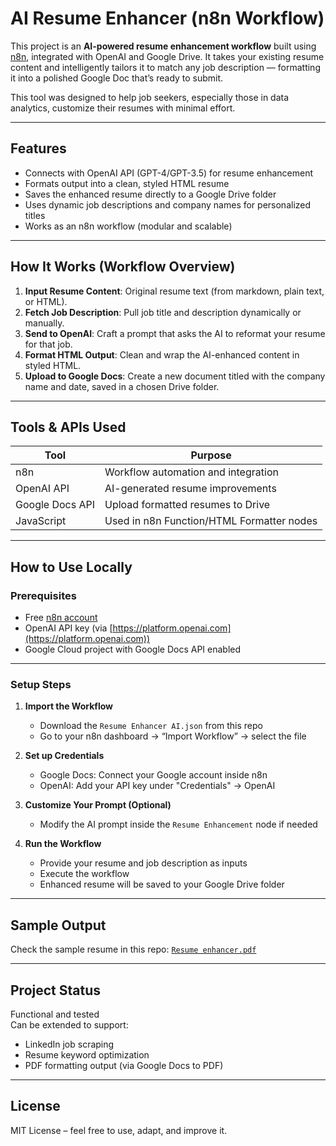 # AI Resume Enhancer (n8n Workflow)

This project is an **AI-powered resume enhancement workflow** built using [n8n](https://n8n.io), integrated with OpenAI and Google Drive. It takes your existing resume content and intelligently tailors it to match any job description — formatting it into a polished Google Doc that’s ready to submit.

This tool was designed to help job seekers, especially those in data analytics, customize their resumes with minimal effort.

---

## Features

- Connects with OpenAI API (GPT-4/GPT-3.5) for resume enhancement
- Formats output into a clean, styled HTML resume
- Saves the enhanced resume directly to a Google Drive folder
- Uses dynamic job descriptions and company names for personalized titles
- Works as an n8n workflow (modular and scalable)

---

## How It Works (Workflow Overview)

1. **Input Resume Content**: Original resume text (from markdown, plain text, or HTML).
2. **Fetch Job Description**: Pull job title and description dynamically or manually.
3. **Send to OpenAI**: Craft a prompt that asks the AI to reformat your resume for that job.
4. **Format HTML Output**: Clean and wrap the AI-enhanced content in styled HTML.
5. **Upload to Google Docs**: Create a new document titled with the company name and date, saved in a chosen Drive folder.

---

## Tools & APIs Used

| Tool         | Purpose                                    |
|--------------|--------------------------------------------|
| n8n          | Workflow automation and integration        |
| OpenAI API   | AI-generated resume improvements           |
| Google Docs API | Upload formatted resumes to Drive       |
| JavaScript   | Used in n8n Function/HTML Formatter nodes  |

---

## How to Use Locally

### Prerequisites

- Free [n8n account](https://n8n.io)
- OpenAI API key (via [https://platform.openai.com](https://platform.openai.com))
- Google Cloud project with Google Docs API enabled

---

### Setup Steps

1. **Import the Workflow**
   - Download the `Resume Enhancer AI.json` from this repo
   - Go to your n8n dashboard → “Import Workflow” → select the file

2. **Set up Credentials**
   - Google Docs: Connect your Google account inside n8n
   - OpenAI: Add your API key under "Credentials" → OpenAI

3. **Customize Your Prompt (Optional)**
   - Modify the AI prompt inside the `Resume Enhancement` node if needed

4. **Run the Workflow**
   - Provide your resume and job description as inputs
   - Execute the workflow
   - Enhanced resume will be saved to your Google Drive folder

---

## Sample Output

Check the sample resume in this repo: [`Resume enhancer.pdf`](./Resume%20enhancer.pdf)

---

## Project Status

 Functional and tested  
 Can be extended to support:
- LinkedIn job scraping
- Resume keyword optimization
- PDF formatting output (via Google Docs to PDF)

---

## License

MIT License – feel free to use, adapt, and improve it.
